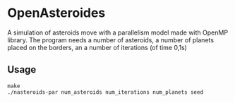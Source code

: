 # OpenAsteroides
A simulation of asteroids move with a parallelism model made with OpenMP library. The program needs a number of asteroids, a number of planets placed on the borders, an a number of iterations (of time 0,1s)

## Usage
```
make
./nasteroids-par num_asteroids num_iterations num_planets seed
```
